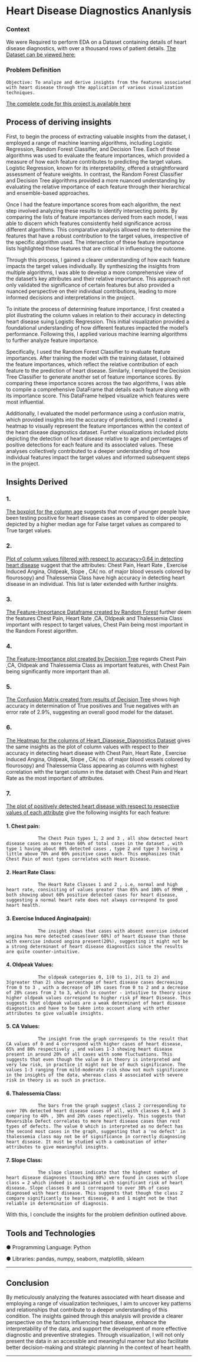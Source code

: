 # Heart Disease Diagnostics Ananlysis

### Context
We were Required to perform EDA on a Dataset containing details of heart disease diagnostics, with over a thousand rows of patient details. 
[The Dataset can be viewed here:](https://github.com/sooryanshi/heart_disease_diagnostics/blob/main/heart_disease_data.csv)

 
### Problem Definition
    Objective: To analyze and derive insights from the features associated with heart disease through the application of various visualization techniques.

[The complete code for this project is available here]( https://github.com/sooryanshi/heart_disease_diagnostics/blob/main/heart_disease_diagnostics_analysis.ipynb)

## Process of deriving insights
First, to begin the process of extracting valuable insights from the dataset, I employed a range of machine learning algorithms, including Logistic Regression, Random Forest Classifier, and Decision Tree. Each of these algorithms was used to evaluate the feature importances, which provided a measure of how each feature contributes to predicting the target values. Logistic Regression, known for its interpretability, offered a straightforward assessment of feature weights. In contrast, the Random Forest Classifier and Decision Tree algorithms provided a more nuanced understanding by evaluating the relative importance of each feature through their hierarchical and ensemble-based approaches.

Once I had the feature importance scores from each algorithm, the next step involved analyzing these results to identify intersecting points. By comparing the lists of feature importances derived from each model, I was able to discern which features consistently held significance across different algorithms. This comparative analysis allowed me to determine the features that have a robust contribution to the target values, irrespective of the specific algorithm used. The intersection of these feature importance lists highlighted those features that are critical in influencing the outcome.

Through this process, I gained a clearer understanding of how each feature impacts the target values individually. By synthesizing the insights from multiple algorithms, I was able to develop a more comprehensive view of the dataset’s key attributes and their relative importance. This approach not only validated the significance of certain features but also provided a nuanced perspective on their individual contributions, leading to more informed decisions and interpretations in the project.

To initiate the process of determining feature importance, I first created a plot illustrating the column values in relation to their accuracy in detecting heart disease suing Logistic Regression. This initial visualization provided a foundational understanding of how different features impacted the model’s performance. Following this, I applied various machine learning algorithms to further analyze feature importance.

Specifically, I used the Random Forest Classifier to evaluate feature importances. After training the model with the training dataset, I obtained the feature importances, which reflect the relative contribution of each feature to the prediction of heart disease. Similarly, I employed the Decision Tree Classifier to generate another set of feature importance scores. By comparing these importance scores across the two algorithms, I was able to compile a comprehensive DataFrame that details each feature along with its importance score. This DataFrame helped visualize which features were most influential.

Additionally, I evaluated the model performance using a confusion matrix, which provided insights into the accuracy of predictions, and I created a heatmap to visually represent the feature importances within the context of the heart disease diagnostics dataset. Further visualizations included plots depicting the detection of heart disease relative to age and percentages of positive detections for each feature and its associated values. These analyses collectively contributed to a deeper understanding of how individual features impact the target values and informed subsequent steps in the project.

## Insights Derived
### 1. 
[The boxplot for the column age](https://github.com/sooryanshi/heart_disease_diagnostics/blob/main/Screenshot%202024-09-15%20203001.png) suggests that more of younger people have been testing positive for heart disease cases as compared to older people, depicted by a higher median age for False target values as compared to   True target values.
### 2.
[Plot of column values filtered with respect to accuracy>0.64 in detecting heart disease](https://github.com/sooryanshi/heart_disease_diagnostics/blob/main/Screenshot%202024-09-15%20202256.png) suggest that the attributes: Chest Pain, Heart Rate , Exercise Induced Angina, Oldpeak, Slope , CA( no. of major blood vessels colored by flourosopy) and Thalessemia Class have high accuracy in detecting heart disease in an individual. This list is later extended with further insights.
### 3. 
[The Feature-Importance Dataframe created by Random Forest](https://github.com/sooryanshi/heart_disease_diagnostics/blob/main/Screenshot%202024-09-15%20205735.png) further deem the features Chest Pain, Heart Rate ,CA, Oldpeak and Thalessemia Class important with respect to target values, Chest Pain being most important in the Random Forest algorithm.
### 4. 
[The Feature-Importance plot created by Decision Tree](https://github.com/sooryanshi/heart_disease_diagnostics/blob/main/Screenshot%202024-09-15%20202323.png) regards  Chest Pain ,CA, Oldpeak and Thalessemia Class as important features, with Chest Pain being significantly more important than all.
### 5. 
[The Confusion Matrix created from results of Decision Tree](https://github.com/sooryanshi/heart_disease_diagnostics/blob/main/Screenshot%202024-09-15%20202343.png) shows high accuracy in determination of True positives and True negatives with an error rate of 2.9%, suggesting an overall good model for the dataset.
### 6. 
[The Heatmap for the columns of Heart_Diasease_Diagnostics Dataset](https://github.com/sooryanshi/heart_disease_diagnostics/blob/main/Screenshot%202024-09-15%20202922.png) gives the same insights as the plot of column values with respect to their accuracy in detecting heart disease with Chest Pain, Heart Rate , Exercise Induced Angina, Oldpeak, Slope , CA( no. of major blood vessels colored by flourosopy) and Thalessemia Class appearing as columns with highest correlation with the target column in the dataset with Chest Pain and Heart Rate as the most important of attributes.
### 7. 
[The plot of positively detected heart disease with respect to respective values of each attribute](https://github.com/sooryanshi/heart_disease_diagnostics/blob/main/Screenshot%202024-09-15%20203024.png) give the following insights for each feature:
####         1. Chest pain:
                The Chest Pain types 1, 2 and 3 , all show detected heart disease cases as more than 60% of total cases in the dataset , with type 1 having about 80% detected cases , type 2 and type 3 having a little above 70% and 60% positive cases each. This emphasizes that Chest Pain of most types correlates with Heart Disease.
####         2. Heart Rate Class:
                The Heart Rate Classes 1 and 2 , i.e, normal and high heart rate, consisiting of values greater than 85% and 100% of MPHR , both showing about 60% positive detected cases for heart disease, suggesting a normal heart rate does not always correspond to good heart health.
####         3. Exercise Induced Angina(pain): 
                The insight shows that cases with absent exercise induced angina has more detected cases(over 60%) of heart disease than those with exercise induced angina present(20%), suggesting it might not be a strong determinant of heart disease diagnostics since the results are quite counter-intuitive.
####         4. Oldpeak Values:
                The oldpeak categories 0, 1(0 to 1), 2(1 to 2) and 3(greater than 2) show percentage of heart disease cases decreasing from 0 to 3 , with a decrease of 10% cases from 0 to 2 and a decrease of 20% cases from 2 to 3, which is counter - intuitive to theory since higher oldpeak values correspond to higher risk pf Heart Disease. This suggests that oldpeak values are a weak determinant of heart disease diagnostics and have to be taken into account along with other attributes to give valuable insights.
####         5. CA Values:
                The insight from the graph corresponds to the result that CA values of 0 and 4 correspond with higher cases of heart disease, 65% and 80% respectively , and values 1-3 showing heart disease present in around 20% of all cases with some fluctuations. This suggests that even though the value 0 in theory is interpreted and very low risk, in practice it might not be of much significance. The values 1-3 ranging from mild-moderate risk show not much significance in the insights of the data, whereas class 4 associated with severe risk in theory is as such in practice.
####         6. Thalessemia Class:
                The bars from the graph suggest class 2 corresponding to over 70% detected heart disease cases of all, with classes 0,1 and 3 comparing to 40% , 30% and 20% cases repectively. This suggests that Reversible Defect correlates to more heart disease cases than rest types of defects. The value 0 which is interpreted as no defect has the second most cases in the graph, suggesting that a 'no defect' in thalessemia class may not be of significance in correctly diagnosing heart disease. It must be studied with a combination of other attributes to give meaningful insights.
####         7. Slope Class:
                The slope classes indicate that the highest number of heart disease diagnoses (touching 80%) were found in cases with slope class = 2 which indeed is associated with significant risk of heart disease. Slope classes 0 and 1 correspond to over 30% of cases diagnosed with heart disease. This suggests that though the class 2 compare significantly to heart disease, 0 and 1 might not be that reliable in determination of diagnosis.

With this, I conclude the insights for the problem definition outlined above.
        

## Tools and Technologies

 ● Programming Language: Python

 ● Libraries: pandas, numpy, seaborn, matplotlib, sklearn 

---

## Conclusion
By meticulously analyzing the features associated with heart disease and employing a range of visualization techniques, I aim to uncover key patterns and relationships that contribute to a deeper understanding of this condition. The insights gained through this analysis will provide a clearer perspective on the factors influencing heart disease, enhance the interpretability of the data, and support the development of more effective diagnostic and preventive strategies. Through visualization, I will not only present the data in an accessible and meaningful manner but also facilitate better decision-making and strategic planning in the context of heart health.

---

